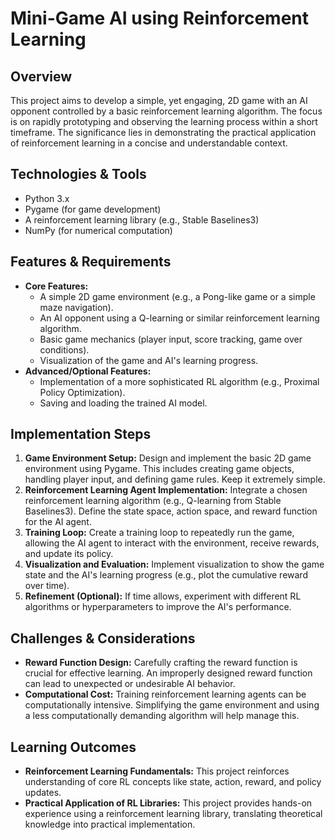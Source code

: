 # Mini-Game AI using Reinforcement Learning

## Overview

This project aims to develop a simple, yet engaging, 2D game with an AI opponent controlled by a basic reinforcement learning algorithm.  The focus is on rapidly prototyping and observing the learning process within a short timeframe.  The significance lies in demonstrating the practical application of reinforcement learning in a concise and understandable context.

## Technologies & Tools

- Python 3.x
- Pygame (for game development)
- A reinforcement learning library (e.g., Stable Baselines3)
- NumPy (for numerical computation)


## Features & Requirements

- **Core Features:**
    - A simple 2D game environment (e.g., a Pong-like game or a simple maze navigation).
    - An AI opponent using a Q-learning or similar reinforcement learning algorithm.
    - Basic game mechanics (player input, score tracking, game over conditions).
    - Visualization of the game and AI's learning progress.
- **Advanced/Optional Features:**
    -  Implementation of a more sophisticated RL algorithm (e.g., Proximal Policy Optimization).
    -  Saving and loading the trained AI model.


## Implementation Steps

1. **Game Environment Setup:** Design and implement the basic 2D game environment using Pygame. This includes creating game objects, handling player input, and defining game rules.  Keep it extremely simple.
2. **Reinforcement Learning Agent Implementation:** Integrate a chosen reinforcement learning algorithm (e.g., Q-learning from Stable Baselines3). Define the state space, action space, and reward function for the AI agent.
3. **Training Loop:**  Create a training loop to repeatedly run the game, allowing the AI agent to interact with the environment, receive rewards, and update its policy.
4. **Visualization and Evaluation:** Implement visualization to show the game state and the AI's learning progress (e.g., plot the cumulative reward over time).
5. **Refinement (Optional):** If time allows, experiment with different RL algorithms or hyperparameters to improve the AI's performance.


## Challenges & Considerations

- **Reward Function Design:**  Carefully crafting the reward function is crucial for effective learning.  An improperly designed reward function can lead to unexpected or undesirable AI behavior.
- **Computational Cost:**  Training reinforcement learning agents can be computationally intensive.  Simplifying the game environment and using a less computationally demanding algorithm will help manage this.


## Learning Outcomes

- **Reinforcement Learning Fundamentals:** This project reinforces understanding of core RL concepts like state, action, reward, and policy updates.
- **Practical Application of RL Libraries:** This project provides hands-on experience using a reinforcement learning library, translating theoretical knowledge into practical implementation.

